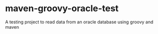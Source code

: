 maven-groovy-oracle-test
========================

A testing project to read data from an oracle database using groovy and maven